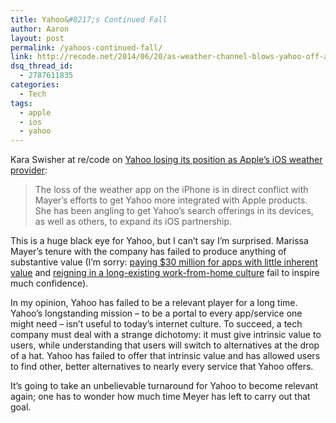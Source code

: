 ```yaml
---
title: Yahoo&#8217;s Continued Fall
author: Aaron
layout: post
permalink: /yahoos-continued-fall/
link: http://recode.net/2014/06/20/as-weather-channel-blows-yahoo-off-apples-upcoming-ios-8-app-storms-ahead-for-mayer/
dsq_thread_id:
  - 2787611835
categories:
  - Tech
tags:
  - apple
  - ios
  - yahoo
---
```

Kara Swisher at re/code on <a title="As Weather Channel Blows Yahoo Off Apple’s Upcoming iOS 8, App Storms Ahead for Mayer" href="http://recode.net/2014/06/20/as-weather-channel-blows-yahoo-off-apples-upcoming-ios-8-app-storms-ahead-for-mayer/" target="_blank">Yahoo losing its position as Apple&#8217;s iOS weather provider</a>:

> The loss of the weather app on the iPhone is in direct conflict with Mayer’s efforts to get Yahoo more integrated with Apple products. She has been angling to get Yahoo’s search offerings in its devices, as well as others, to expand its iOS partnership.

This is a huge black eye for Yahoo, but I can&#8217;t say I&#8217;m surprised. Marissa Mayer&#8217;s tenure with the company has failed to produce anything of substantive value (I&#8217;m sorry: <a title="Summly and its teen founder snapped up by Yahoo " href="http://www.washingtonpost.com/business/technology/summly-and-its-teen-founder-snapped-up-by-yahoo/2013/03/26/88c5916a-960e-11e2-9e23-09dce87f75a1_story.html" target="_blank">paying $30 million for apps with little inherent value</a> and <a title="Marissa Mayer: Yahoos can no longer work from home" href="http://money.cnn.com/2013/02/25/technology/yahoo-work-from-home/index.html" target="_blank">reigning in a long-existing work-from-home culture</a> fail to inspire much confidence).

In my opinion, Yahoo has failed to be a relevant player for a long time. Yahoo&#8217;s longstanding mission – to be a portal to every app/service one might need – isn&#8217;t useful to today&#8217;s internet culture. To succeed, a tech company must deal with a strange dichotomy: it must give intrinsic value to users, while understanding that users will switch to alternatives at the drop of a hat. Yahoo has failed to offer that intrinsic value and has allowed users to find other, better alternatives to nearly every service that Yahoo offers.

It&#8217;s going to take an unbelievable turnaround for Yahoo to become relevant again; one has to wonder how much time Meyer has left to carry out that goal.
